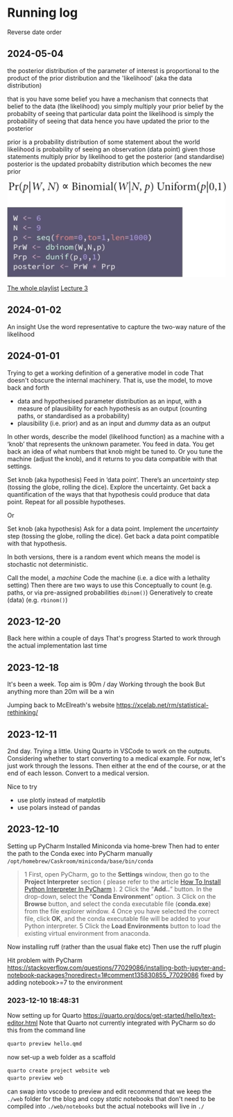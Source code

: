 # Running log

Reverse date order

## 2024-05-04

the posterior distribution of the parameter of interest is proportional to the product of the prior distribution and the 'likelihood' (aka the data distribution)

that is you have some belief
you have a mechanism that connects that belief to the data (the likelihood)
you simply multiply your prior belief by the probabilty of seeing that particular data point 
the likelihood is simply the probability of seeing that data 
hence you have updated the prior to the posterior

prior is a probability distribution of some statement about the world
likelihood is probability of seeing an observation (data point) given those statements 
multiply prior by likelihood to get the posterior (and standardise)
posterior is the updated probabilty distribution
which becomes the new prior

![](images/bayes-maths-code.png)

[The whole playlist](https://www.youtube.com/playlist?list=PLDcUM9US4XdPz-KxHM4XHt7uUVGWWVSus)
[Lecture 3](https://www.youtube.com/watch?v=zYYBtxHWE0A)

## 2024-01-02

An insight
Use the word representative to capture the two-way nature of the likelihood

## 2024-01-01

Trying to get a working definition of a generative model in code
That doesn't obscure the internal machinery.
That is, use the model, to move back and forth

- data and hypothesised parameter distribution as an input, with a measure of plausibility for each hypothesis as an output (counting paths, or standardised as a probability)
- plausibility (i.e. prior) and as an input and _dummy_ data as an output

In other words, describe the model (likelihood function) as a machine with a ‘knob’ that represents the unknown parameter. You feed in data. You get back an idea of what numbers that knob might be tuned to. Or you tune the machine (adjust the knob), and it returns to you data compatible with that settings.

Set knob (aka hypothesis)
Feed in ‘data point’.
There’s an _uncertainty_ step (tossing the globe, rolling the dice).
Explore the uncertainty.
Get back a quantification of the ways that that hypothesis could produce that data point.
Repeat for all possible hypotheses.

Or

Set knob (aka hypothesis)
Ask for a data point.
Implement the _uncertainty_ step (tossing the globe, rolling the dice).
Get back a data point compatible with that hypothesis.

In both versions, there is a random event which means the model is stochastic not deterministic.

Call the model, a _machine_
Code the machine (i.e. a dice with a lethality setting)
Then there are two ways to use this
Conceptually to count (e.g. paths, or via pre-assigned probabilities `dbinom()`)
Generatively to create (data) (e.g. `rbinom()`)

## 2023-12-20

Back here within a couple of days
That's progress
Started to work through the actual implementation last time

## 2023-12-18

It's been a week.
Top aim is 90m / day
Working through the book
But anything more than 20m will be a win

Jumping back to McElreath's website
<https://xcelab.net/rm/statistical-rethinking/>

## 2023-12-11

2nd day. Trying a little.
Using Quarto in VSCode to work on the outputs.
Considering whether to start converting to a medical example.
For now, let's just work through the lessons.
Then either at the end of the course, or at the end of each lesson. Convert to a medical version.

Nice to try

- use plotly instead of matplotlib
- use polars instead of pandas

## 2023-12-10

Setting up PyCharm
Installed Miniconda via home-brew
Then had to enter the path to the Conda exec into PyCharm manually
`/opt/homebrew/Caskroom/miniconda/base/bin/conda`

> 1 First, open PyCharm, go to the **Settings** window, then go to the **Project Interpreter** section ( please refer to the article [How To Install Python Interpreter In PyCharm](https://www.dev2qa.com/how-to-install-python-interpreter-in-pycharm/) ).
> 2 Click the “**Add..**” button. In the drop-down, select the “**Conda Environment**” option.
> 3 Click on the **Browse** button, and select the conda executable file (**conda.exe**) from the file explorer window.
> 4 Once you have selected the correct file, click **OK**, and the conda executable file will be added to your Python interpreter.
> 5 Click the **Load Environments** button to load the existing virtual environment from anaconda.

Now installing ruff (rather than the usual flake etc)
Then use the ruff plugin

Hit problem with PyCharm
<https://stackoverflow.com/questions/77029086/installing-both-jupyter-and-notebook-packages?noredirect=1#comment135830855_77029086>
fixed by adding notebook>=7 to the environment

### 2023-12-10 18:48:31

Now setting up for Quarto
<https://quarto.org/docs/get-started/hello/text-editor.html>
Note that Quarto not currently integrated with PyCharm
so do this from the command line

```sh
quarto preview hello.qmd
```

now set-up a web folder as a scaffold

```sh
quarto create project website web
quarto preview web
```

can swap into vscode to preview and edit
recommend that we keep the `./web` folder for the blog
and copy _static_ notebooks that don't need to be compiled into `./web/notebooks`
but the actual notebooks will live in `./`
